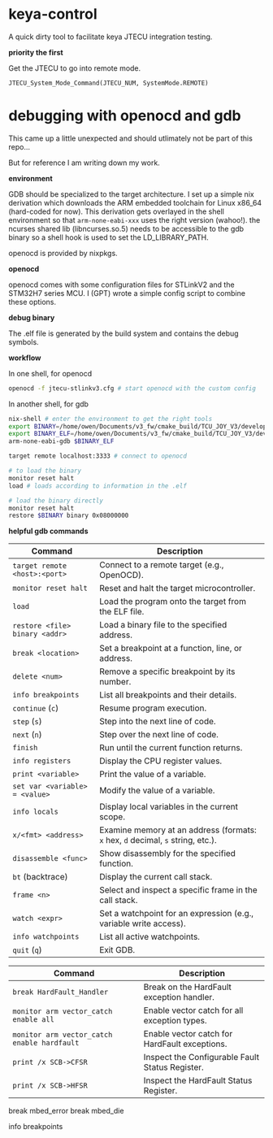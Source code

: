 # keya-control

A quick dirty tool to facilitate keya JTECU integration testing.

**priority the first**

Get the JTECU to go into remote mode.

```python
JTECU_System_Mode_Command(JTECU_NUM, SystemMode.REMOTE)
```


# debugging with openocd and gdb

This came up a little unexpected and should utlimately not be part of this repo...

But for reference I am writing down my work.

**environment**

GDB should be specialized to the target architecture.
I set up a simple nix derivation which downloads the ARM embedded toolchain for Linux x86_64 (hard-coded for now).
This derivation gets overlayed in the shell environment so that `arm-none-eabi-xxx` uses the right version (wahoo!).
the ncurses shared lib (libncurses.so.5) needs to be accessible to the gdb binary so a shell hook is used to set the LD_LIBRARY_PATH.

openocd is provided by nixpkgs.

**openocd**

openocd comes with some configuration files for STLinkV2 and the STM32H7 series MCU.
I (GPT) wrote a simple config script to combine these options.

**debug binary**

The .elf file is generated by the build system and contains the debug symbols.




**workflow**



In one shell, for openocd
```sh
openocd -f jtecu-stlinkv3.cfg # start openocd with the custom config
```


In another shell, for gdb
```sh
nix-shell # enter the environment to get the right tools
export BINARY=/home/owen/Documents/v3_fw/cmake_build/TCU_JOY_V3/develop/GCC_ARM/v3_jtecu.bin
export BINARY_ELF=/home/owen/Documents/v3_fw/cmake_build/TCU_JOY_V3/develop/GCC_ARM/v3_jtecu.elf
arm-none-eabi-gdb $BINARY_ELF

target remote localhost:3333 # connect to openocd

# to load the binary
monitor reset halt
load # loads according to information in the .elf

# load the binary directly 
monitor reset halt
restore $BINARY binary 0x08000000
```


**helpful gdb commands**

| **Command**                | **Description**                                                                 |
|----------------------------|---------------------------------------------------------------------------------|
| `target remote <host>:<port>` | Connect to a remote target (e.g., OpenOCD).                                   |
| `monitor reset halt`       | Reset and halt the target microcontroller.                                      |
| `load`                     | Load the program onto the target from the ELF file.                             |
| `restore <file> binary <addr>` | Load a binary file to the specified address.                                 |
| `break <location>`         | Set a breakpoint at a function, line, or address.                               |
| `delete <num>`             | Remove a specific breakpoint by its number.                                     |
| `info breakpoints`         | List all breakpoints and their details.                                         |
| `continue` (`c`)           | Resume program execution.                                                      |
| `step` (`s`)               | Step into the next line of code.                                                |
| `next` (`n`)               | Step over the next line of code.                                                |
| `finish`                   | Run until the current function returns.                                         |
| `info registers`           | Display the CPU register values.                                                |
| `print <variable>`         | Print the value of a variable.                                                  |
| `set var <variable> = <value>` | Modify the value of a variable.                                             |
| `info locals`              | Display local variables in the current scope.                                   |
| `x/<fmt> <address>`        | Examine memory at an address (formats: `x` hex, `d` decimal, `s` string, etc.). |
| `disassemble <func>`       | Show disassembly for the specified function.                                    |
| `bt` (backtrace)           | Display the current call stack.                                                 |
| `frame <n>`                | Select and inspect a specific frame in the call stack.                          |
| `watch <expr>`             | Set a watchpoint for an expression (e.g., variable write access).               |
| `info watchpoints`         | List all active watchpoints.                                                    |
| `quit` (`q`)               | Exit GDB.  


| **Command**                | **Description**                                                                 |
|----------------------------|---------------------------------------------------------------------------------|
| `break HardFault_Handler`  | Break on the HardFault exception handler.                                       |
| `monitor arm vector_catch enable all` | Enable vector catch for all exception types.                               |
| `monitor arm vector_catch enable hardfault` | Enable vector catch for HardFault exceptions.                           |
| `print /x SCB->CFSR`       | Inspect the Configurable Fault Status Register.                                |
| `print /x SCB->HFSR`       | Inspect the HardFault Status Register.                                          |


break mbed_error
break mbed_die


info breakpoints

